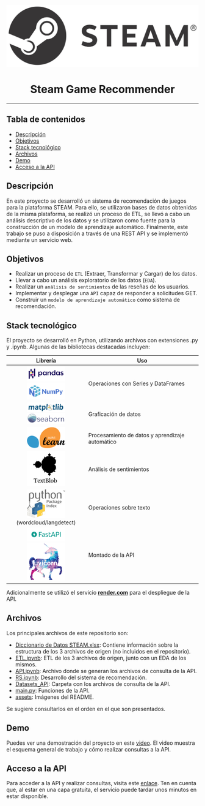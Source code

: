 <img src="./assets/steam_logo.jpeg">

<h1 align="center"><b> Steam Game Recommender </b></h1>
<hr>

## Tabla de contenidos  <!-- omit in toc -->
- [Descripción](#descripción)
- [Objetivos](#objetivos)
- [Stack tecnológico](#stack-tecnológico)
- [Archivos](#archivos)
- [Demo](#demo)
- [Acceso a la API](#acceso-a-la-api)


## Descripción
En este proyecto se desarrolló un sistema de recomendación de juegos para la plataforma STEAM. Para ello, se utilizaron bases de datos obtenidas de la misma plataforma, se realizó un proceso de ETL, se llevó a cabo un análisis descriptivo de los datos y se utilizaron como fuente para la construcción de un modelo de aprendizaje automático. Finalmente, este trabajo se puso a disposición a través de una REST API y se implementó mediante un servicio web.

## Objetivos
* Realizar un proceso de `ETL` (Extraer, Transformar y Cargar) de los datos.
* Llevar a cabo un análisis exploratorio de los datos (`EDA`).
* Realizar un `análisis de sentimientos` de las reseñas de los usuarios.
* Implementar y desplegar una `API` capaz de responder a solicitudes GET.
* Construir un `modelo de aprendizaje automático` como sistema de recomendación.

## Stack tecnológico
El proyecto se desarrolló en Python, utilizando archivos con extensiones .py y .ipynb. Algunas de las bibliotecas destacadas incluyen:

| Librería | Uso |
|:---:|---|
| <img src="./assets/pandas_logo.png" width="100"> <img src="./assets/numpy_logo.png" width="100"> | Operaciones con Series y DataFrames |
| <img src="./assets/matplotlib_logo.svg" width="100"> <img src="./assets/seaborn_logo.svg" width="100"> | Graficación de datos |
| <img src="./assets/sklearn_logo.png" width="100"> | Procesamiento de datos y aprendizaje automático |
| <img src="./assets/textblob_logo.png" width="100"> | Análisis de sentimientos |
| <img src="./assets/PyPI_logo.png" width="100"><br>(wordcloud/langdetect)| Operaciones sobre texto |
| <img src="./assets/fastapi_logo.png" width="100"> <img src="./assets/uvicorn_logo.png" width="100"> | Montado de la API |

Adicionalmente se utilizó el servicio [__render.com__](https://render.com/) para el despliegue de la API.

## Archivos
Los principales archivos de este repositorio son:
* <a href="Diccionario de Datos STEAM.xlsx" download="Diccionario de Datos STEAM.xlsx">Diccionario de Datos STEAM.xlsx</a>: Contiene información sobre la estructura de los 3 archivos de origen (no incluidos en el repositorio).
* [ETL.ipynb](ETL.ipynb): ETL de los 3 archivos de origen, junto con un EDA de los mismos.
* [API.ipynb](API.ipynb): Archivo donde se generan los archivos de consulta de la API.
* [RS.ipynb](RS.ipynb): Desarrollo del sistema de recomendación.
* [Datasets_API](Datasets_API/): Carpeta con los archivos de consulta de la API.
* [main.py](main.py): Funciones de la API.
* [assets](assets/): Imágenes del README.

Se sugiere consultarlos en el orden en el que son presentados.

## Demo
Puedes ver una demostración del proyecto en este [video](https://youtu.be/zsVhxv65iCk). El video muestra el esquema general de trabajo y cómo realizar consultas a la API.

## Acceso a la API
Para acceder a la API y realizar consultas, visita este [enlace](https://pi-mlops-4j8c.onrender.com/docs). Ten en cuenta que, al estar en una capa gratuita, el servicio puede tardar unos minutos en estar disponible.